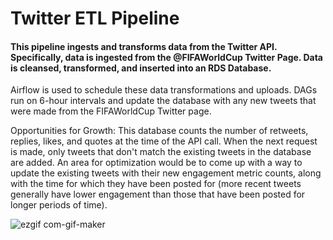 # Twitter ETL Pipeline

#### This pipeline ingests and transforms data from the Twitter API. Specifically, data is ingested from the @FIFAWorldCup Twitter Page. Data is cleansed, transformed, and inserted into an RDS Database.

Airflow is used to schedule these data transformations and uploads. DAGs run on 6-hour intervals and update the database with any new tweets that were made from the FIFAWorldCup Twitter page.

Opportunities for Growth:
This database counts the number of retweets, replies, likes, and quotes at the time of the API call. When the next request is made, only tweets that don't match the existing tweets in the database are added. An area for optimization would be to come up with a way to update the existing tweets with their new engagement metric counts, along with the time for which they have been posted for (more recent tweets generally have lower engagement than those that have been posted for longer periods of time).

![ezgif com-gif-maker](https://user-images.githubusercontent.com/75954323/207465422-5f9aa80c-5c6b-43fe-8ff8-fad11ce0c386.jpg)
